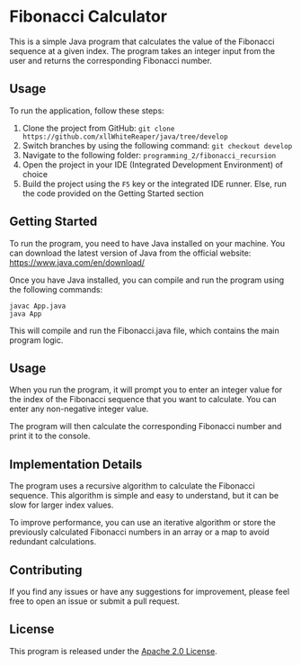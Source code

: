 # Fibonacci Calculator

This is a simple Java program that calculates the value of the Fibonacci sequence at a given index. The program takes an integer input from the user and returns the corresponding Fibonacci number.

## Usage

To run the application, follow these steps:

1. Clone the project from GitHub: `git clone https://github.com/xllWhiteReaper/java/tree/develop`
2. Switch branches by using the following command: `git checkout develop`
3. Navigate to the following folder: `programming_2/fibonacci_recursion`
4. Open the project in your IDE (Integrated Development Environment) of choice
5. Build the project using the `F5` key or the integrated IDE runner. Else, run the code provided on the Getting Started section

## Getting Started

To run the program, you need to have Java installed on your machine. You can download the latest version of Java from the official website: https://www.java.com/en/download/

Once you have Java installed, you can compile and run the program using the following commands:

```
javac App.java
java App
```

This will compile and run the Fibonacci.java file, which contains the main program logic.

## Usage

When you run the program, it will prompt you to enter an integer value for the index of the Fibonacci sequence that you want to calculate. You can enter any non-negative integer value.

The program will then calculate the corresponding Fibonacci number and print it to the console.

## Implementation Details

The program uses a recursive algorithm to calculate the Fibonacci sequence. This algorithm is simple and easy to understand, but it can be slow for larger index values.

To improve performance, you can use an iterative algorithm or store the previously calculated Fibonacci numbers in an array or a map to avoid redundant calculations.

## Contributing

If you find any issues or have any suggestions for improvement, please feel free to open an issue or submit a pull request.

## License

This program is released under the [Apache 2.0 License](https://www.apache.org/licenses/LICENSE-2.0).
